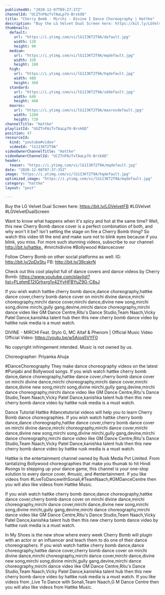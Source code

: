 ```yaml
---
publishedAt: "2020-12-07T09:27:27Z"
channelId: "UCZTnPAzTvTAaLp7U-BrskOQ"
title: "Cherry Bomb - Mirchi - Divine I Dance Choreography | Hattke"
description: "Buy the LG Velvet Dual Screen here: https://bit.ly/LGVelvetFB\n#LGVelvet #LGVelvetDualScreen\n\nWant to know what happens when it's spicy and hot at the same time? Well, this new Cherry Bomb dance cover is a perfect combination of both, and why won't it be? Isn't setting the stage on fire a Cherry Bomb thing? So watch this video till the end and make sure not to blink eyes because if you blink, you miss. For more such stunning videos, subscribe to our channel: http://bit.ly/hattke_\n#mirchidivine #Bollywood #dancecover\n\nFollow Cherry Bomb on other social platforms as well: \nIG: http://bit.ly/2pDxStu\nFB: http://bit.ly/39cskrN\n\n\nCheck out this cool playlist full of dance covers and dance videos by Cherry Bomb: https://www.youtube.com/playlist?list=PLqhmE12IGrhxrg1y42YvHFBYuZ9G-C8sJ\n\nIf you wish watch hattke cherry bomb dance,dance choreography,hattke dance cover,cherry bomb dance cover on mirchi divine dance,mirchi choreography,mirchi dance cover,mirchi dance,divine new song,mirchi song,divine mirchi,gully gang,devine,mirchi dance choreography,mirchi dance video like GM Dance Centre,Ritu's Dance Studio,Team Naach,Vicky Patel Dance,kanishka talent hub then this new cherry bomb dance video by hattke rusk media is a must watch.\n\nDIVINE - MIRCHI Feat. Stylo G, MC Altaf & Phenom | Official Music Video\nOfficial Video: https://youtu.be/w5Aioq5VYF0\n\nNo copyright infringement intended. Music is not owned by us.\n\nChoreographer: Priyanka Ahuja\n\n#DanceChoreography\nThey make dance choreography videos on the latest #Punjabi and Bollywood songs. If you wish watch hattke cherry bomb dance,dance choreography,hattke dance cover,cherry bomb dance cover on mirchi divine dance,mirchi choreography,mirchi dance cover,mirchi dance,divine new song,mirchi song,divine mirchi,gully gang,devine,mirchi dance choreography,mirchi dance video like GM Dance Centre,Ritu's Dance Studio,Team Naach,Vicky Patel Dance,kanishka talent hub then this new cherry bomb dance video by hattke rusk media is a must watch.\n\nDance Tutorial\nHattke #dancetutorial videos will help you to learn Cherry Bomb dance choreographies. If you wish watch hattke cherry bomb dance,dance choreography,hattke dance cover,cherry bomb dance cover on mirchi divine dance,mirchi choreography,mirchi dance cover,mirchi dance,divine new song,mirchi song,divine mirchi,gully gang,devine,mirchi dance choreography,mirchi dance video like GM Dance Centre,Ritu's Dance Studio,Team Naach,Vicky Patel Dance,kanishka talent hub then this new cherry bomb dance video by hattke rusk media is a must watch.\n\nHattke is the entertainment channel owned by Rusk Media Pvt Limited. From tantalizing Bollywood choreographies that make you thumak to hit Hindi #songs to stepping up your dance game, this channel is your one-stop solution to every dance cover, #music, and #entertainment. If you like videos from #LiveToDancewithSonali,#TeamNaach,#GMDanceCentre then you will also like videos from Hattke Music. \n\nIf you wish watch hattke cherry bomb dance,dance choreography,hattke dance cover,cherry bomb dance cover on mirchi divine dance,mirchi choreography,mirchi dance cover,mirchi dance,divine new song,mirchi song,divine mirchi,gully gang,devine,mirchi dance choreography,mirchi dance video like GM Dance Centre,Ritu's Dance Studio,Team Naach,Vicky Patel Dance,kanishka talent hub then this new cherry bomb dance video by hattke rusk media is a must watch.\n\nIn My Shoes is the new show where every week Cherry Bomb will plugin with an actor or an influencer and teach them to do one of their dance choreographers. \nIf you wish watch hattke cherry bomb dance,dance choreography,hattke dance cover,cherry bomb dance cover on mirchi divine dance,mirchi choreography,mirchi dance cover,mirchi dance,divine new song,mirchi song,divine mirchi,gully gang,devine,mirchi dance choreography,mirchi dance video like GM Dance Centre,Ritu's Dance Studio,Team Naach,Vicky Patel Dance,kanishka talent hub then this new cherry bomb dance video by hattke rusk media is a must watch. If you like videos from ,Live To Dance with Sonali,Team Naach,G M Dance Centre then you will also like videos from Hattke Music."
thumbnails:
  default:
    url: "https://i.ytimg.com/vi/lG1I3KT2T9A/default.jpg"
    width: 120
    height: 90
  medium:
    url: "https://i.ytimg.com/vi/lG1I3KT2T9A/mqdefault.jpg"
    width: 320
    height: 180
  high:
    url: "https://i.ytimg.com/vi/lG1I3KT2T9A/hqdefault.jpg"
    width: 480
    height: 360
  standard:
    url: "https://i.ytimg.com/vi/lG1I3KT2T9A/sddefault.jpg"
    width: 640
    height: 480
  maxres:
    url: "https://i.ytimg.com/vi/lG1I3KT2T9A/maxresdefault.jpg"
    width: 1280
    height: 720
channelTitle: "Hattke"
playlistId: "UUZTnPAzTvTAaLp7U-BrskOQ"
position: 47
resourceId:
  kind: "youtube#video"
  videoId: "lG1I3KT2T9A"
videoOwnerChannelTitle: "Hattke"
videoOwnerChannelId: "UCZTnPAzTvTAaLp7U-BrskOQ"
header:
  teaser: "https://i.ytimg.com/vi/lG1I3KT2T9A/mqdefault.jpg"
date: "2020-12-08T07:37:35Z"
image: "https://i.ytimg.com/vi/lG1I3KT2T9A/hqdefault.jpg"
optimized_image: "https://i.ytimg.com/vi/lG1I3KT2T9A/mqdefault.jpg"
category: "hattke"
layout: "post"

---
```

Buy the LG Velvet Dual Screen here: https://bit.ly/LGVelvetFB
#LGVelvet #LGVelvetDualScreen

Want to know what happens when it's spicy and hot at the same time? Well, this new Cherry Bomb dance cover is a perfect combination of both, and why won't it be? Isn't setting the stage on fire a Cherry Bomb thing? So watch this video till the end and make sure not to blink eyes because if you blink, you miss. For more such stunning videos, subscribe to our channel: http://bit.ly/hattke_
#mirchidivine #Bollywood #dancecover

Follow Cherry Bomb on other social platforms as well: 
IG: http://bit.ly/2pDxStu
FB: http://bit.ly/39cskrN


Check out this cool playlist full of dance covers and dance videos by Cherry Bomb: https://www.youtube.com/playlist?list=PLqhmE12IGrhxrg1y42YvHFBYuZ9G-C8sJ

If you wish watch hattke cherry bomb dance,dance choreography,hattke dance cover,cherry bomb dance cover on mirchi divine dance,mirchi choreography,mirchi dance cover,mirchi dance,divine new song,mirchi song,divine mirchi,gully gang,devine,mirchi dance choreography,mirchi dance video like GM Dance Centre,Ritu's Dance Studio,Team Naach,Vicky Patel Dance,kanishka talent hub then this new cherry bomb dance video by hattke rusk media is a must watch.

DIVINE - MIRCHI Feat. Stylo G, MC Altaf & Phenom | Official Music Video
Official Video: https://youtu.be/w5Aioq5VYF0

No copyright infringement intended. Music is not owned by us.

Choreographer: Priyanka Ahuja

#DanceChoreography
They make dance choreography videos on the latest #Punjabi and Bollywood songs. If you wish watch hattke cherry bomb dance,dance choreography,hattke dance cover,cherry bomb dance cover on mirchi divine dance,mirchi choreography,mirchi dance cover,mirchi dance,divine new song,mirchi song,divine mirchi,gully gang,devine,mirchi dance choreography,mirchi dance video like GM Dance Centre,Ritu's Dance Studio,Team Naach,Vicky Patel Dance,kanishka talent hub then this new cherry bomb dance video by hattke rusk media is a must watch.

Dance Tutorial
Hattke #dancetutorial videos will help you to learn Cherry Bomb dance choreographies. If you wish watch hattke cherry bomb dance,dance choreography,hattke dance cover,cherry bomb dance cover on mirchi divine dance,mirchi choreography,mirchi dance cover,mirchi dance,divine new song,mirchi song,divine mirchi,gully gang,devine,mirchi dance choreography,mirchi dance video like GM Dance Centre,Ritu's Dance Studio,Team Naach,Vicky Patel Dance,kanishka talent hub then this new cherry bomb dance video by hattke rusk media is a must watch.

Hattke is the entertainment channel owned by Rusk Media Pvt Limited. From tantalizing Bollywood choreographies that make you thumak to hit Hindi #songs to stepping up your dance game, this channel is your one-stop solution to every dance cover, #music, and #entertainment. If you like videos from #LiveToDancewithSonali,#TeamNaach,#GMDanceCentre then you will also like videos from Hattke Music. 

If you wish watch hattke cherry bomb dance,dance choreography,hattke dance cover,cherry bomb dance cover on mirchi divine dance,mirchi choreography,mirchi dance cover,mirchi dance,divine new song,mirchi song,divine mirchi,gully gang,devine,mirchi dance choreography,mirchi dance video like GM Dance Centre,Ritu's Dance Studio,Team Naach,Vicky Patel Dance,kanishka talent hub then this new cherry bomb dance video by hattke rusk media is a must watch.

In My Shoes is the new show where every week Cherry Bomb will plugin with an actor or an influencer and teach them to do one of their dance choreographers. 
If you wish watch hattke cherry bomb dance,dance choreography,hattke dance cover,cherry bomb dance cover on mirchi divine dance,mirchi choreography,mirchi dance cover,mirchi dance,divine new song,mirchi song,divine mirchi,gully gang,devine,mirchi dance choreography,mirchi dance video like GM Dance Centre,Ritu's Dance Studio,Team Naach,Vicky Patel Dance,kanishka talent hub then this new cherry bomb dance video by hattke rusk media is a must watch. If you like videos from ,Live To Dance with Sonali,Team Naach,G M Dance Centre then you will also like videos from Hattke Music.